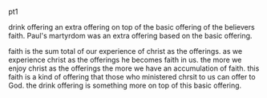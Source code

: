 pt1

drink offering an extra offering on top of the basic offering of the believers faith.
Paul's martyrdom was an extra offering based on the basic offering.

faith is the sum total of our experience of christ as the offerings. as we experience
christ as the offerings he becomes faith in us. the more we enjoy christ as the offerings
the more we have an accumulation of faith. this faith is a kind of offering that
those who ministered chrsit to us can offer to God. the drink offering is something more
on top of this basic offering.
